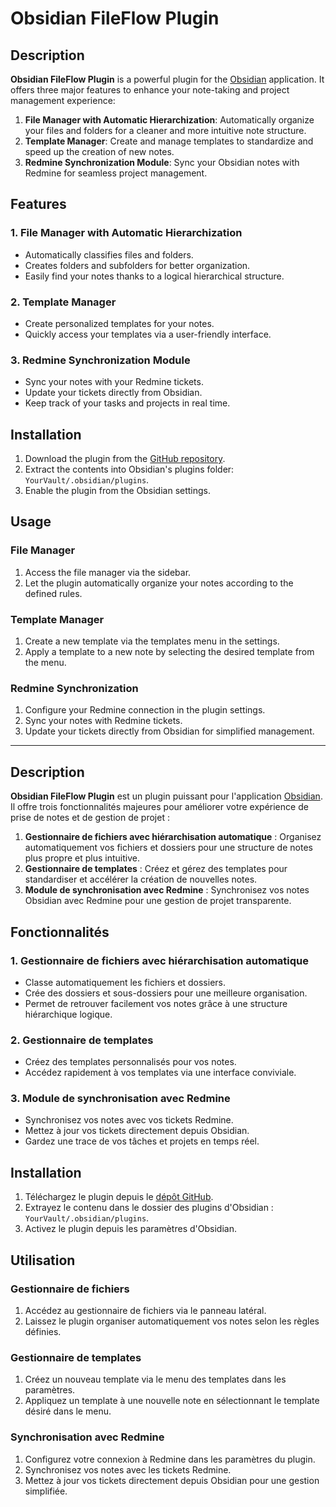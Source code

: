 # Obsidian FileFlow Plugin

## Description

**Obsidian FileFlow Plugin** is a powerful plugin for the [Obsidian](https://obsidian.md/) application. It offers three major features to enhance your note-taking and project management experience:

1. **File Manager with Automatic Hierarchization**: Automatically organize your files and folders for a cleaner and more intuitive note structure.
2. **Template Manager**: Create and manage templates to standardize and speed up the creation of new notes.
3. **Redmine Synchronization Module**: Sync your Obsidian notes with Redmine for seamless project management.

## Features

### 1. File Manager with Automatic Hierarchization

- Automatically classifies files and folders.
- Creates folders and subfolders for better organization.
- Easily find your notes thanks to a logical hierarchical structure.

### 2. Template Manager

- Create personalized templates for your notes.
- Quickly access your templates via a user-friendly interface.

### 3. Redmine Synchronization Module

- Sync your notes with your Redmine tickets.
- Update your tickets directly from Obsidian.
- Keep track of your tasks and projects in real time.

## Installation

1. Download the plugin from the [GitHub repository](https://github.com/ClementCallendret/obsidian-plugin).
2. Extract the contents into Obsidian's plugins folder: `YourVault/.obsidian/plugins`.
3. Enable the plugin from the Obsidian settings.

## Usage

### File Manager

1. Access the file manager via the sidebar.
2. Let the plugin automatically organize your notes according to the defined rules.

### Template Manager

1. Create a new template via the templates menu in the settings.
2. Apply a template to a new note by selecting the desired template from the menu.

### Redmine Synchronization

1. Configure your Redmine connection in the plugin settings.
2. Sync your notes with Redmine tickets.
3. Update your tickets directly from Obsidian for simplified management.

---

## Description

**Obsidian FileFlow Plugin** est un plugin puissant pour l'application [Obsidian](https://obsidian.md/). Il offre trois fonctionnalités majeures pour améliorer votre expérience de prise de notes et de gestion de projet :

1. **Gestionnaire de fichiers avec hiérarchisation automatique** : Organisez automatiquement vos fichiers et dossiers pour une structure de notes plus propre et plus intuitive.
2. **Gestionnaire de templates** : Créez et gérez des templates pour standardiser et accélérer la création de nouvelles notes.
3. **Module de synchronisation avec Redmine** : Synchronisez vos notes Obsidian avec Redmine pour une gestion de projet transparente.

## Fonctionnalités

### 1. Gestionnaire de fichiers avec hiérarchisation automatique

- Classe automatiquement les fichiers et dossiers.
- Crée des dossiers et sous-dossiers pour une meilleure organisation.
- Permet de retrouver facilement vos notes grâce à une structure hiérarchique logique.

### 2. Gestionnaire de templates

- Créez des templates personnalisés pour vos notes.
- Accédez rapidement à vos templates via une interface conviviale.

### 3. Module de synchronisation avec Redmine

- Synchronisez vos notes avec vos tickets Redmine.
- Mettez à jour vos tickets directement depuis Obsidian.
- Gardez une trace de vos tâches et projets en temps réel.

## Installation

1. Téléchargez le plugin depuis le [dépôt GitHub](https://github.com/ClementCallendret/obsidian-plugin).
2. Extrayez le contenu dans le dossier des plugins d'Obsidian : `YourVault/.obsidian/plugins`.
3. Activez le plugin depuis les paramètres d'Obsidian.

## Utilisation

### Gestionnaire de fichiers

1. Accédez au gestionnaire de fichiers via le panneau latéral.
2. Laissez le plugin organiser automatiquement vos notes selon les règles définies.

### Gestionnaire de templates

1. Créez un nouveau template via le menu des templates dans les paramètres.
2. Appliquez un template à une nouvelle note en sélectionnant le template désiré dans le menu.

### Synchronisation avec Redmine

1. Configurez votre connexion à Redmine dans les paramètres du plugin.
2. Synchronisez vos notes avec les tickets Redmine.
3. Mettez à jour vos tickets directement depuis Obsidian pour une gestion simplifiée.
